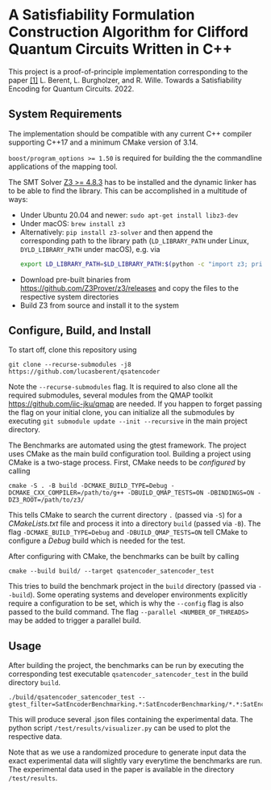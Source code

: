 # A Satisfiability Formulation Construction Algorithm for Clifford Quantum Circuits Written in C++
This project is a proof-of-principle implementation corresponding to the paper
[[1]]()
L. Berent, L. Burgholzer, and R. Wille. Towards a Satisfiability Encoding for Quantum Circuits. 2022.
## System Requirements

The implementation should be compatible with any current C++ compiler supporting C++17 and a minimum CMake version of 3.14.

`boost/program_options >= 1.50` is required for building the the commandline applications of the mapping tool.

The SMT Solver [Z3 >= 4.8.3](https://github.com/Z3Prover/z3) has to be installed and the dynamic linker has to be able to find the library. This can be
accomplished in a multitude of ways:

- Under Ubuntu 20.04 and newer: `sudo apt-get install libz3-dev`
- Under macOS: `brew install z3`
- Alternatively: `pip install z3-solver` and then append the corresponding path to the library path (`LD_LIBRARY_PATH` under Linux, `DYLD_LIBRARY_PATH` under macOS), e.g. via
    ```bash
    export LD_LIBRARY_PATH=$LD_LIBRARY_PATH:$(python -c "import z3; print(z3.__path__[0]+'/lib')")
    ```
- Download pre-built binaries from https://github.com/Z3Prover/z3/releases and copy the files to the respective system directories
- Build Z3 from source and install it to the system


## Configure, Build, and Install

To start off, clone this repository using
```shell
git clone --recurse-submodules -j8 https://github.com/lucasberent/qsatencoder
```
Note the `--recurse-submodules` flag. It is required to also clone all the required submodules, several modules from the
QMAP toolkit https://github.com/iic-jku/qmap are needed.
If you happen to forget passing the flag on your initial clone, you can initialize all the submodules by executing `git submodule update --init --recursive` in the main project directory.

The Benchmarks are automated using the gtest framework. The project uses CMake as the main build configuration tool. Building a project using CMake is a two-stage process. First, CMake needs to be *configured* by calling
```shell 
cmake -S . -B build -DCMAKE_BUILD_TYPE=Debug -DCMAKE_CXX_COMPILER=/path/to/g++ -DBUILD_QMAP_TESTS=ON -DBINDINGS=ON -DZ3_ROOT=/path/to/z3/
```
This tells CMake to search the current directory `.` (passed via `-S`) for a *CMakeLists.txt* file and process it into a directory `build` (passed via `-B`).
The flag `-DCMAKE_BUILD_TYPE=Debug` and `-DBUILD_QMAP_TESTS=ON` tell CMake to configure a *Debug* build which is needed for the test.

After configuring with CMake, the benchmarks can be built by calling
```shell
cmake --build build/ --target qsatencoder_satencoder_test
```
This tries to build the benchmark project in the `build` directory (passed via `--build`).
Some operating systems and developer environments explicitly require a configuration to be set, which is why the `--config` flag is also passed to the build command. The flag `--parallel <NUMBER_OF_THREADS>` may be added to trigger a parallel build.

## Usage
After building the project, the benchmarks can be run by executing the corresponding test executable `qsatencoder_satencoder_test` in the build directory `build`.
```
./build/qsatencoder_satencoder_test --gtest_filter=SatEncoderBenchmarking.*:SatEncoderBenchmarking/*.*:SatEncoderBenchmarking.*/*:*/SatEncoderBenchmarking.*/*:*/SatEncoderBenchmarking/*.*
```
This will produce several .json files containing the experimental data. The python script `/test/results/visualizer.py` can be used
to plot the respective data.

Note that as we use a randomized procedure to generate input data the exact experimental data will slightly vary everytime the benchmarks are run.
The experimental data used in the paper is available in the directory `/test/results`.
